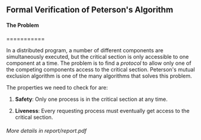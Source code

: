 ## Formal Verification of Peterson's Algorithm

#### The Problem
===========

In a distributed program, a number of different components are
simultaneously executed, but the critical section is only accessible to
one component at a time. The problem is to find a *protocol* to allow
only one of the competing components access to the critical section.
Peterson's mutual exclusion algorithm is one of the many algorithms that
solves this problem.

The properties we need to check for are:

1.  **Safety**: Only one process is in the critical section at any time.

2.  **Liveness**: Every requesting process must eventually get access to
    the critical section.


###### More details in report/report.pdf

